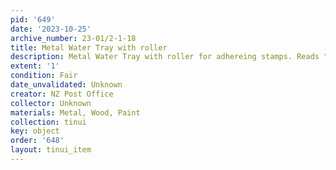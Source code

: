 ```yaml
---
pid: '649'
date: '2023-10-25'
archive_number: 23-01/2-1-18
title: Metal Water Tray with roller
description: Metal Water Tray with roller for adhereing stamps. Reads "P.&T.. N.Z."
extent: '1'
condition: Fair
date_unvalidated: Unknown
creator: NZ Post Office
collector: Unknown
materials: Metal, Wood, Paint
collection: tinui
key: object
order: '648'
layout: tinui_item
---
```


